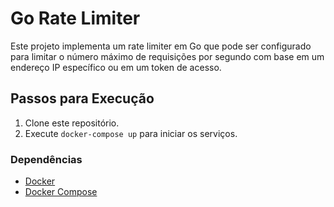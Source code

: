 # Go Rate Limiter

Este projeto implementa um rate limiter em Go que pode ser configurado para limitar o número máximo de requisições por segundo com base em um endereço IP específico ou em um token de acesso.

## Passos para Execução

1. Clone este repositório.
2. Execute `docker-compose up` para iniciar os serviços.


### Dependências

- [Docker](https://www.docker.com/)
- [Docker Compose](https://docs.docker.com/compose/)
